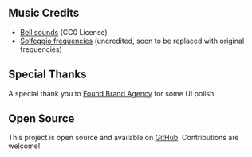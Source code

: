 ## Music Credits

- [Bell sounds](https://freesound.org/) (CC0 License)
- [Solfeggio frequencies](https://en.wikipedia.org/wiki/Solfeggio) (uncredited, soon to be replaced with original frequencies)

## Special Thanks

A special thank you to [Found Brand Agency](https://foundagency.com/) for some UI polish.

## Open Source

This project is open source and available on [GitHub](https://github.com/chrisjm/meditation-timer). Contributions are welcome!
